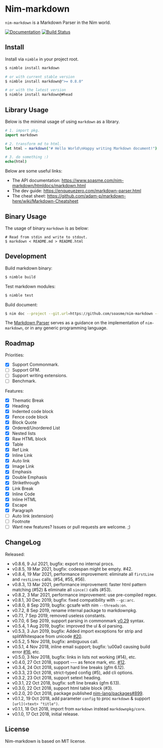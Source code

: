 # Nim-markdown

`nim-markdown` is a Markdown Parser in the Nim world.

[![Documentation](https://img.shields.io/badge/documentation-passed-brightgreen.svg?style=for-the-badge&longCache=true)](https://www.soasme.com/nim-markdown/)
[![Build Status](https://travis-ci.org/soasme/nim-markdown.svg?branch=master)](https://travis-ci.org/soasme/nim-markdown)

## Install

Install via `nimble` in your project root.

```bash
$ nimble install markdown

# or with current stable version
$ nimble install markdown@">= 0.8.0"

# or with the latest version
$ nimble install markdown@#head
```

## Library Usage

Below is the minimal usage of using `markdown` as a library.

```nim
# 1. import pkg.
import markdown

# 2. transform md to html.
let html = markdown("# Hello World\nHappy writing Markdown document!")

# 3. do something :)
echo(html)
```

Below are some useful links:

* The API documentation: <https://www.soasme.com/nim-markdown/htmldocs/markdown.html>
* The dev guide: <https://enqueuezero.com/markdown-parser.html>
* The cheat sheet: <https://github.com/adam-p/markdown-here/wiki/Markdown-Cheatsheet>

## Binary Usage

The usage of binary `markdown` is as below:

```
# Read from stdin and write to stdout.
$ markdown < README.md > README.html
```

## Development

Build markdown binary:

```bash
$ nimble build
```

Test markdown modules:

```bash
$ nimble test
```

Build document:

```bash
$ nim doc --project --git.url=https://github.com/soasme/nim-markdown --git.commit=v0.7.0 src/markdown.nim
```

The [Markdown Parser](https://enqueuezero.com/markdown-parser.html) serves as a guidance on the implementation of `nim-markdown`, or in any generic programming language.

## Roadmap

Priorities:

* [x] Support Commonmark.
* [ ] Support GFM.
* [ ] Support writing extensions.
* [ ] Benchmark.

Features:

- [x] Thematic Break
- [x] Heading
- [x] Indented code block
- [x] Fence code block
- [x] Block Quote
- [x] Ordered/Unordered List
- [x] Nested lists
- [x] Raw HTML block
- [x] Table
- [x] Ref Link
- [x] Inline Link
- [x] Auto link
- [x] Image Link
- [x] Emphasis
- [x] Double Emphasis
- [x] Strikethrough
- [x] Link Break
- [x] Inline Code
- [x] Inline HTML
- [x] Escape
- [x] Paragraph
- [ ] Auto link (extension)
- [ ] Footnote
- [ ] Want new features? Issues or pull requests are welcome. ;)

## ChangeLog

Released:

* v0.8.6, 9 Jul 2021, bugfix: export no internal procs.
* v0.8.5, 19 Mar 2021, bugfix: codespan might be empty. #42.
* v0.8.4, 19 Mar 2021, performance improvement: eliminate all `firstLine` and `restLines` calls. (#54, #55, #56).
* v0.8.3, 13 Mar 2021, performance improvement: faster html pattern matching (#52) & eliminate all `since()` calls (#53).
* v0.8.2, 3 Mar 2021, performance improvement: use pre-compiled regex.
* v0.8.1, 30 Dec 2019, bugfix: fixed compatibility with `--gc:arc`.
* v0.8.0, 8 Sep 2019, bugfix: gcsafe with nim `--threads:on`.
* v0.7.2, 8 Sep 2019, rename internal package to markdownpkg.
* v0.7.1, 7 Sep 2019, removed useless constants.
* v0.7.0, 6 Sep 2019, support parsing in commonmark [v0.29](https://spec.commonmark.org/0.29/) syntax.
* v0.5.4, 1 Aug 2019, bugfix: improved the ul & ol parsing.
* v0.5.3, 3 Jun 2019, bugfix: Added import exceptions for strip and splitWhitespace from unicode [#20](https://github.com/soasme/nim-markdown/issues/20).
* v0.5.2, 5 Nov 2018, bugfix: ambiguous call.
* v0.5.1, 4 Nov 2018, inline email support; bugfix: \u00a0 causing build error [#16](https://github.com/soasme/nim-markdown/issues/16), etc.
* v0.5.0, 3 Nov 2018, bugfix: links in lists not working (#14), etc.
* v0.4.0, 27 Oct 2018, support `~~~` as fence mark, etc. [#12](https://github.com/soasme/nim-markdown/pull/12).
* v0.3.4, 24 Oct 2018, support hard line breaks (gfm 6.12).
* v0.3.3, 23 Oct 2018, strict-typed config (#5), add cli options.
* v0.3.2, 23 Oct 2018, support setext heading.
* v0.3.1, 22 Oct 2018, bugfix: soft line breaks (gfm 6.13).
* v0.3.0, 22 Oct 2018, support html table block (#3).
* v0.2.0, 20 Oct 2018, package published [nim-lang/packages#899](https://github.com/nim-lang/packages/pull/899).
* v0.1.2, 19 Oct 2018, add parameter `config` to proc `markdown` & support `[url](<text> "title")`.
* v0.1.1, 18 Oct 2018, import from `markdown` instead `markdownpkg/core`.
* v0.1.0, 17 Oct 2018, initial release.

## License

Nim-markdown is based on MIT license.

